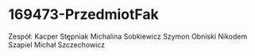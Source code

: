 # 169473-PrzedmiotFak
Zespół:
Kacper Stępniak
Michalina Sobkiewicz
Szymon Obniski
Nikodem Szapiel
Michał Szczechowicz
